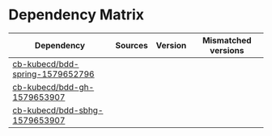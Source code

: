 # Dependency Matrix

Dependency | Sources | Version | Mismatched versions
---------- | ------- | ------- | -------------------
[cb-kubecd/bdd-spring-1579652796](https://github.com/cb-kubecd/bdd-spring-1579652796.git) |  | []() | 
[cb-kubecd/bdd-gh-1579653907](https://github.com/cb-kubecd/bdd-gh-1579653907.git) |  | []() | 
[cb-kubecd/bdd-sbhg-1579653907](https://github.com/cb-kubecd/bdd-sbhg-1579653907.git) |  | []() | 
